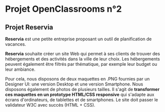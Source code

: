 # Projet OpenClassrooms n°2
## Projet Reservia
**Reservia** est une petite entreprise proposant un outil de planification de vacances.

**Reservia** souhaite créer un site Web qui permet à ses clients de trouver des hébergements et des activités dans la ville de leur choix. Les hébergements peuvent également être filtrés par thématique, par exemple leur budget ou leur ambiance.

Pour cela, nous disposons de deux maquettes en .PNG fournies par un Designer UI: une version Desktop et une version Smartphone. Nous disposons également de photos de plusieurs tailles. Il s'agit de **transformer ces maquettes en un prototype HTML/CSS responsive** qui s'adapte aux écrans d'ordinateurs, de tablettes et de smartphones. Le site doit passer le validateur W3C avec succès (HTML + CSS).
